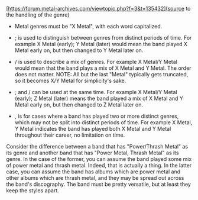 [https://forum.metal-archives.com/viewtopic.php?f=3&t=135432](source to the handling of the genre)

- Metal genres must be "X Metal", with each word capitalized.

- ; is used to distinguish between genres from distinct periods of time.
For example X Metal (early); Y Metal (later) would mean the band played X Metal early on, but then changed to Y Metal later on.

- / is used to describe a mix of genres.
For example X Metal/Y Metal would mean that the band plays a mix of X Metal and Y Metal. The order does not matter.
NOTE: All but the last "Metal" typically gets truncated, so it becomes X/Y Metal for simplicity's sake.

- ; and / can be used at the same time.
For example X Metal/Y Metal (early); Z Metal (later) means the band played a mix of X Metal and Y Metal early on, but then changed to Z Metal later on.

- , is for cases where a band has played two or more distinct genres, which may not be split into distinct periods of time.
For example X Metal, Y Metal indicates the band has played both X Metal and Y Metal throughout their career, no limitation on time.

Consider the difference between a band that has "Power/Thrash Metal" as its genre and another band that has "Power Metal, Thrash Metal" as its genre. In the case of the former, you can assume the band played some mix of power metal and thrash metal. Indeed, that is actually a thing. In the latter case, you can assume the band has albums which are power metal and other albums which are thrash metal, and they may be spread out across the band's discography. The band must be pretty versatile, but at least they keep the styles apart.